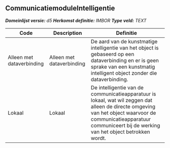 ﻿## CommunicatiemoduleIntelligentie

*__Domeinlijst versie:__ d5*
*__Herkomst definitie:__ IMBOR*
*__Type veld:__ TEXT*

|__Code__ |__Description__ |__Definitie__	|
|	---	|	---	|   ---	| 
| Alleen met dataverbinding | Alleen met dataverbinding | De aard van de kunstmatige intelligentie van het object is gebaseerd op een dataverbinding en er is geen sprake van een kunstmatig intelligent object zonder die dataverbinding. |
| Lokaal | Lokaal | De intelligentie van de communicatieapparatuur is lokaal, wat wil zeggen dat alleen de directe omgeving van het object waarvoor de communicatieapparatuur communiceert bij de werking van het object betrokken wordt. |
